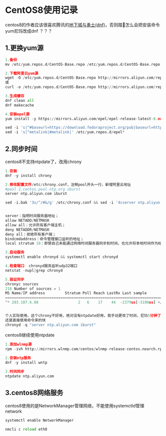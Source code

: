 # CentOS8使用记录



centos8的作者应该很喜欢腾讯的[地下城与勇士(dnf)](https://dnf.qq.com/main.shtml)，否则踏🐎怎么会把安装命令yum尼玛改成dnf ？？？



## 1.更换yum源

```python
1.备份
mv /etc/yum.repos.d/CentOS-Base.repo /etc/yum.repos.d/CentOS-Base.repo.backup

2.下载阿里云yum源
wget -O /etc/yum.repos.d/CentOS-Base.repo http://mirrors.aliyun.com/repo/Centos-8.repo
或
curl -o /etc/yum.repos.d/CentOS-Base.repo http://mirrors.aliyun.com/repo/Centos-8.repo

3.生成缓存
dnf clean all
dnf makecache

4.安装epol源
yum install -y https://mirrors.aliyun.com/epel/epel-release-latest-8.noarch.rpm

sed -i 's|^#baseurl=https://download.fedoraproject.org/pub|baseurl=https://mirrors.aliyun.com|' /etc/yum.repos.d/epel*
sed -i 's|^metalink|#metalink|' /etc/yum.repos.d/epel*
```



## 2.同步时间

centos8不支持ntpdate了，改用chrony

```python
1.安装
dnf -y install chrony

2.修改配置文件/etc/chrony.conf，注释pool开头一行，新增阿里云地址
#pool 2.centos.pool.ntp.org iburst
server ntp.aliyun.com iburst

sed -i.bak '3s/^/#&/g' /etc/chrony.conf && sed -i '4cserver ntp.aliyun.com iburst' /etc/chrony.conf


server：指明时间服务器地址；
allow NETADD/NETMASK
allow all：允许所有客户端主机；
deny NETADDR/NETMASK
deny all：拒绝所有客户端；
bindcmdaddress：命令管理接口监听的地址；
local stratum 10：即使自己未能通过网络时间服务器同步到时间，也允许将本地时间作为标准时间授时给其它客户端；

3.启动服务
systemctl enable chronyd && systemctl start chronyd

4.检查端口  chronyd服务监听udp32端口
netstat -nupl|grep chronyd

5.验证同步
chronyc sources
210 Number of sources = 1
MS Name/IP address         Stratum Poll Reach LastRx Last sample
===============================================================================
^* 203.107.6.88                  2   6    17    44  -2379us[-3100us] +/-   43ms


个人实际使用，这个chrony不好用，绝对没有ntpdate好用，我手动更改了时间，尼玛5分钟了还没有同步，垃圾
还是直接使用命令来的快
chronyd -q "server ntp.aliyun.com iburst"
```



centos8继续使用ntpdate

```python
1.添加wlnmp源
rpm -ivh http://mirrors.wlnmp.com/centos/wlnmp-release-centos.noarch.rpm
  
2.安装ntp服务
dnf -y install wntp

3.时间同步
ntpdate ntp.aliyun.com
```



## 3.centos8网络服务

centos8使用的是NetworkManager管理网络，不能使用systemctld管理network

```python
systemctl enable NetworkManager

nmcli c reload eth0
```

